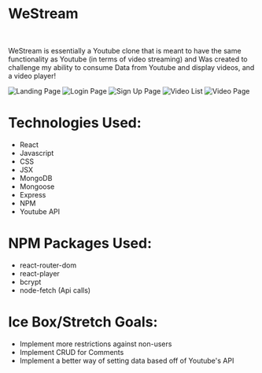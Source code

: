 # WeStream 
<br>
<p> WeStream is essentially a Youtube clone that is meant to have the same functionality as Youtube (in terms of video streaming) and Was created to challenge my ability to consume Data from Youtube and display videos, and a video player!</p>

![Landing Page](https://i.imgur.com/7P5a0lp.png "Landing Page")
![Login Page](https://i.imgur.com/zNM6XvG.png "Login Page")
![Sign Up Page](https://i.imgur.com/nxbmkWf.png "Sign up Page")
![Video List](https://i.imgur.com/Fwbi7xr.png "Video List")
![Video Page](https://i.imgur.com/6QAwrFz.png "Video Page")


# Technologies Used:

- React
- Javascript
- CSS
- JSX
- MongoDB
- Mongoose
- Express
- NPM
- Youtube API


# NPM Packages Used:

- react-router-dom
- react-player
- bcrypt
- node-fetch (Api calls)

# Ice Box/Stretch Goals:

- Implement more restrictions against non-users 
- Implement CRUD for Comments
- Implement a better way of setting data based off of Youtube's API





